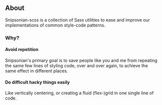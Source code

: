 ## About

Snipsonian-scss is a collection of Sass utilities to ease and improve our implementations of common style-code patterns.

### Why?

#### Avoid repetition
Snipsonian's primary goal is to save people like you and me from repeating the same few lines of styling code, over and over again, to achieve the same effect in different places.

#### Do difficult hacky things easily
Like vertically centering, or creating a fluid (flex-)grid in one single line of code.
